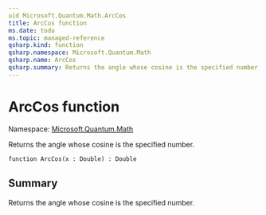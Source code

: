 ```yaml
---
uid Microsoft.Quantum.Math.ArcCos
title: ArcCos function
ms.date: todo
ms.topic: managed-reference
qsharp.kind: function
qsharp.namespace: Microsoft.Quantum.Math
qsharp.name: ArcCos
qsharp.summary: Returns the angle whose cosine is the specified number.
---
```


# ArcCos function

Namespace: [Microsoft.Quantum.Math](xref:Microsoft.Quantum.Math)

Returns the angle whose cosine is the specified number.
```qsharp
function ArcCos(x : Double) : Double
```

## Summary
Returns the angle whose cosine is the specified number.

